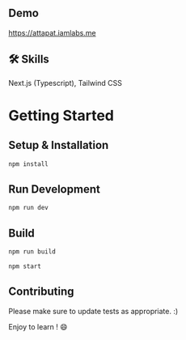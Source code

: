 
## Demo

https://attapat.iamlabs.me


## 🛠 Skills
Next.js (Typescript), Tailwind CSS

# Getting Started
## Setup & Installation
```bash
npm install
```

## Run Development

```bash
npm run dev
```

## Build
```bash
npm run build
```
```bash
npm start
```

## Contributing
Please make sure to update tests as appropriate. :)

Enjoy to learn ! 😄

